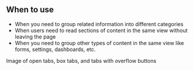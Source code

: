 ## When to use

- When you need to group related information into different categories
- When users need to read sections of content in the same view without leaving 
  the page
- When you need to group other types of content in the same view like forms, 
  settings, dashboards, etc.

<div id="overview-image-description" class="visually-hidden">
  Image of open tabs, box tabs, and tabs with overflow buttons
</div>
